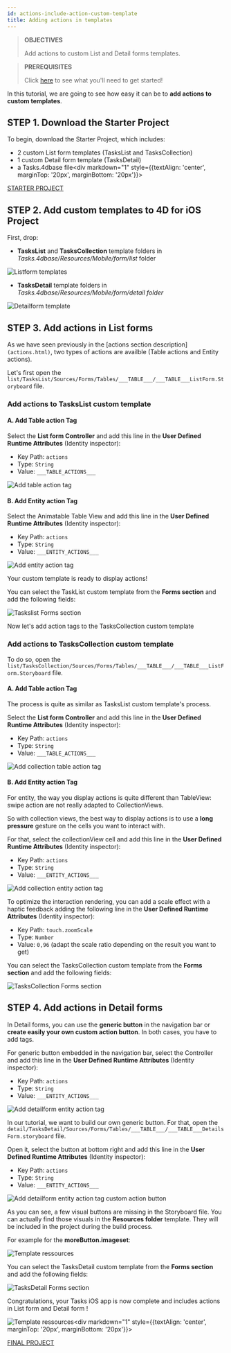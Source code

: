 ```yaml
---
id: actions-include-action-custom-template
title: Adding actions in templates
---
```


> **OBJECTIVES**
> 
> Add actions to custom List and Detail forms templates.

> **PREREQUISITES**
> 
> Click [here](../getting-started/requirements) to see what you'll need to get started!

In this tutorial, we are going to see how easy it can be to **add actions to custom templates**.

## STEP 1. Download the Starter Project

To begin, download the Starter Project, which includes:

* 2 custom List form templates (TasksList and TasksCollection)
* 1 custom Detail form template (TasksDetail)
* a Tasks.4dbase file<div markdown="1" style={{textAlign: 'center', marginTop: '20px', marginBottom: '20px'}}>

<a class="button"
href="https://github.com/4d-for-ios/tutorial-AddingActionToTemplates/archive/1dc5aecfbea62a9999d571cb1a956f1ef6983111.zip">STARTER PROJECT</a></div>

## STEP 2. Add custom templates to 4D for iOS Project

First, drop:

* **TasksList** and **TasksCollection** template folders in *Tasks.4dbase/Resources/Mobile/form/list* folder

![Listform templates](img/Listform-templates.png)

* **TasksDetail** template folders in *Tasks.4dbase/Resources/Mobile/form/detail folder*

![Detailform template](img/Detailform-template.png)

## STEP 3. Add actions in List forms

As we have seen previously in the [actions section description]`(actions.html)`, two types of actions are availble (Table actions and Entity actions).

Let's first open the `list/TasksList/Sources/Forms/Tables/___TABLE___/___TABLE___ListForm.Storyboard` file.

### Add actions to TasksList custom template

#### A. Add Table action Tag

Select the **List form Controller** and add this line in the **User Defined Runtime Attributes** (Identity inspector):

* Key Path: `actions`
* Type: `String`
* Value: `___TABLE_ACTIONS___`

![Add table action tag](img/Add-table-tag-taskslist.png)


#### B. Add Entity action Tag

Select the Animatable Table View and add this line in the **User Defined Runtime Attributes** (Identity inspector):

* Key Path: `actions`
* Type: `String`
* Value: `___ENTITY_ACTIONS___`

![Add entity action tag](img/Add-entity-tag-taskslist.png)

Your custom template is ready to display actions!

You can select the TaskList custom template from the **Forms section** and add the following fields:

![Taskslist Forms section](img/listform-taskslist-forms-section.png)

Now let's add action tags to the TasksCollection custom template

### Add actions to TasksCollection custom template

To do so, open the `list/TasksCollection/Sources/Forms/Tables/___TABLE___/___TABLE___ListForm.Storyboard` file.

#### A. Add Table action Tag

The process is quite as similar as TasksList custom template's process.

Select the **List form Controller** and add this line in the **User Defined Runtime Attributes** (Identity inspector):

* Key Path: `actions`
* Type: `String`
* Value: `___TABLE_ACTIONS___`

![Add collection table action tag](img/Add-collection-table-tag-taskslist.png)

#### B. Add Entity action Tag

For entity, the way you display actions is quite different than TableView: swipe action are not really adapted to CollectionViews.

So with collection views, the best way to display actions is to use a **long pressure** gesture on the cells you want to interact with.

For that, select the collectionView cell and add this line in the **User Defined Runtime Attributes** (Identity inspector):

* Key Path: `actions`
* Type: `String`
* Value: `___ENTITY_ACTIONS___`

![Add collection entity action tag](img/Add-collection-entity-tag-taskslist.png)

To optimize the interaction rendering, you can add a scale effect with a haptic feedback adding the following line in the **User Defined Runtime Attributes** (Identity inspector):

* Key Path: `touch.zoomScale`
* Type: `Number`
* Value: `0,96` (adapt the scale ratio depending on the result you want to get)

You can select the TasksCollection custom template from the **Forms section** and add the following fields:

![TasksCollection Forms section](img/listform-taskscollection-forms-section.png)


## STEP 4. Add actions in Detail forms

In Detail forms, you can use the **generic button** in the navigation bar or **create easily your own custom action button**. In both cases, you have to add tags.

For generic button embedded in the navigation bar, select the Controller and add this line in the **User Defined Runtime Attributes** (Identity inspector):

* Key Path: `actions`
* Type: `String`
* Value: `___ENTITY_ACTIONS___`

![Add detailform entity action tag](img/Detail-form-action-navigationBar.png)

In our tutorial, we want to build our own generic button. For that, open the `detail/TasksDetail/Sources/Forms/Tables/___TABLE___/___TABLE___DetailsForm.storyboard` file.

Open it, select the button at bottom right and add this line in the **User Defined Runtime Attributes** (Identity inspector):

* Key Path: `actions`
* Type: `String`
* Value: `___ENTITY_ACTIONS___`

![Add detailform entity action tag custom action button](img/Detail-form-action-custom-action-Button.png)

As you can see, a few visual buttons are missing in the Storyboard file. You can actually find those visuals in the  **Resources folder** template. They will be included in the project during the build process.

For example for the **moreButton.imageset**:

![Template ressources](img/Template-Ressources.png)

You can select the TasksDetail custom template from the **Forms section** and add the following fields:

![TasksDetail Forms section](img/detailform-forms-section.png)

Congratulations, your Tasks iOS app is now complete and includes actions in List form and Detail form !

![Template ressources](img/ListForm-entity-action-tableview.png)<div markdown="1" style={{textAlign: 'center', marginTop: '20px', marginBottom: '20px'}}>

<a class="button"
href="https://github.com/4d-for-ios/tutorial-AddingActionToTemplates/releases/latest/download/tutorial-AddingActionToTemplates.zip">FINAL PROJECT</a></div>

